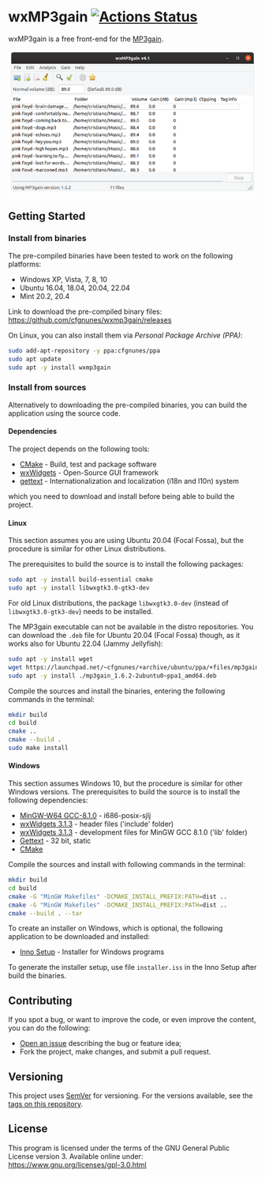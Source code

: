 # wxMP3gain [![Actions Status](https://github.com/cfgnunes/wxmp3gain/workflows/build/badge.svg)](https://github.com/cfgnunes/wxmp3gain/actions)

wxMP3gain is a free front-end for the [MP3gain](http://mp3gain.sourceforge.net).

![screenshot](doc/screenshot.png)

## Getting Started

### Install from binaries

The pre-compiled binaries have been tested to work on the following platforms:

- Windows XP, Vista, 7, 8, 10
- Ubuntu 16.04, 18.04, 20.04, 22.04
- Mint 20.2, 20.4

Link to download the pre-compiled binary files: <https://github.com/cfgnunes/wxmp3gain/releases>

On Linux, you can also install them via *Personal Package Archive (PPA)*:

```sh
sudo add-apt-repository -y ppa:cfgnunes/ppa
sudo apt update
sudo apt -y install wxmp3gain
```

### Install from sources

Alternatively to downloading the pre-compiled binaries, you can build the application using the source code.

#### Dependencies

The project depends on the following tools:

- [CMake](https://cmake.org) - Build, test and package software
- [wxWidgets](http://wxwidgets.org) - Open-Source GUI framework
- [gettext](https://www.gnu.org/software/gettext) - Internationalization and localization (i18n and l10n) system

which you need to download and install before being able to build the project.

#### Linux

This section assumes you are using Ubuntu 20.04 (Focal Fossa), but the procedure is similar for other Linux distributions.

The prerequisites to build the source is to install the following packages:

```sh
sudo apt -y install build-essential cmake
sudo apt -y install libwxgtk3.0-gtk3-dev
```

For old Linux distributions, the package `libwxgtk3.0-dev` (instead of `libwxgtk3.0-gtk3-dev`) needs to be installed.

The MP3gain executable can not be available in the distro repositories.
You can download the `.deb` file for Ubuntu 20.04 (Focal Fossa) though, as it works also for Ubuntu 22.04 (Jammy Jellyfish):

```sh
sudo apt -y install wget
wget https://launchpad.net/~cfgnunes/+archive/ubuntu/ppa/+files/mp3gain_1.6.2-2ubuntu0~ppa1_amd64.deb
sudo apt -y install ./mp3gain_1.6.2-2ubuntu0~ppa1_amd64.deb
```

Compile the sources and install the binaries, entering the following commands in the terminal:

```sh
mkdir build
cd build
cmake ..
cmake --build .
sudo make install
```

#### Windows

This section assumes Windows 10, but the procedure is similar for other Windows versions. The prerequisites to build the source is to install the following dependencies:

- [MinGW-W64 GCC-8.1.0](https://sourceforge.net/projects/mingw-w64/files/Toolchains%20targetting%20Win32/Personal%20Builds/mingw-builds/8.1.0/threads-posix/sjlj/i686-8.1.0-release-posix-sjlj-rt_v6-rev0.7z) - i686-posix-sjlj
- [wxWidgets 3.1.3](https://github.com/wxWidgets/wxWidgets/releases/download/v3.1.3/wxWidgets-3.1.3-headers.7z) - header files ('include' folder)
- [wxWidgets 3.1.3](https://github.com/wxWidgets/wxWidgets/releases/download/v3.1.3/wxMSW-3.1.3_gcc810_Dev.7z) - development files for MinGW GCC 8.1.0 ('lib' folder)
- [Gettext](https://mlocati.github.io/articles/gettext-iconv-windows.html) - 32 bit, static
- [CMake](https://cmake.org/download/)

Compile the sources and install with following commands in the terminal:

```sh
mkdir build
cd build
cmake -G "MinGW Makefiles" -DCMAKE_INSTALL_PREFIX:PATH=dist ..
cmake -G "MinGW Makefiles" -DCMAKE_INSTALL_PREFIX:PATH=dist ..
cmake --build . --tar
```

To create an installer on Windows, which is optional, the following application to be downloaded and installed:

- [Inno Setup](http://www.jrsoftware.org/isinfo.php) - Installer for Windows programs

To generate the installer setup, use file `installer.iss` in the Inno Setup after build the binaries.

## Contributing

If you spot a bug, or want to improve the code, or even improve the content, you can do the following:

- [Open an issue](https://github.com/cfgnunes/wxmp3gain/issues/new) describing the bug or feature idea;
- Fork the project, make changes, and submit a pull request.

## Versioning

This project uses [SemVer](https://semver.org) for versioning. For the versions available, see the [tags on this repository](https://github.com/cfgnunes/wxmp3gain/tags).

## License

This program is licensed under the terms of the GNU General Public License version 3. Available online under:
<https://www.gnu.org/licenses/gpl-3.0.html>
